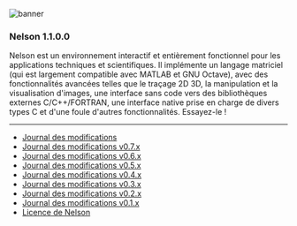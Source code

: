 ![banner](banner_homepage.png)

### Nelson 1.1.0.0

Nelson est un environnement interactif et entièrement fonctionnel pour les applications techniques et scientifiques. Il implémente un langage matriciel (qui est largement compatible avec MATLAB et GNU Octave), avec des fonctionnalités avancées telles que le traçage 2D 3D, la manipulation et la visualisation d'images, une interface sans code vers des bibliothèques externes C/C++/FORTRAN, une interface native prise en charge de divers types C et d'une foule d'autres fonctionnalités.
Essayez-le !

---

- [Journal des modifications](./changelogs/CHANGELOG.md)
- [Journal des modifications v0.7.x](./changelogs/CHANGELOG-0.7.x.md)
- [Journal des modifications v0.6.x](./changelogs/CHANGELOG-0.6.x.md)
- [Journal des modifications v0.5.x](./changelogs/CHANGELOG-0.5.x.md)
- [Journal des modifications v0.4.x](./changelogs/CHANGELOG-0.4.x.md)
- [Journal des modifications v0.3.x](./changelogs/CHANGELOG-0.3.x.md)
- [Journal des modifications v0.2.x](./changelogs/CHANGELOG-0.2.x.md)
- [Journal des modifications v0.1.x](./changelogs/CHANGELOG-0.1.x.md)
- [Licence de Nelson](./license/license.md)

